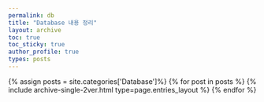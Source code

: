 ```yaml
---
permalink: db
title: "Database 내용 정리"
layout: archive
toc: true
toc_sticky: true
author_profile: true
types: posts
---
```


{% assign posts = site.categories['Database']%}
{% for post in posts %}
  {% include archive-single-2ver.html type=page.entries_layout %}
{% endfor %}